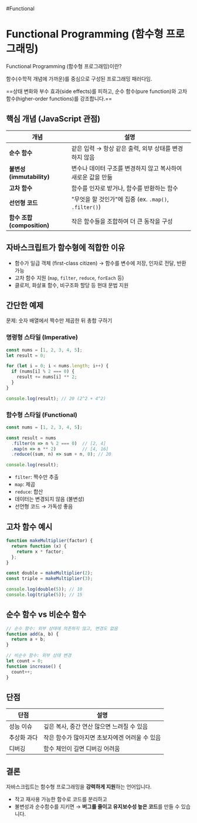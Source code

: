 #Functional 

# Functional Programming (함수형 프로그래밍)

Functional Programming (함수형 프로그래밍)이란?

함수(수학적 개념에 가까운)를 중심으로 구성된 프로그래밍 패러다임.

==상태 변화와 부수 효과(side effects)를 피하고, 순수 함수(pure function)와 고차 함수(higher-order functions)를 강조합니다.==

## 핵심 개념 (JavaScript 관점)

| 개념                     | 설명                                          |
| ---------------------- | ------------------------------------------- |
| **순수 함수**              | 같은 입력 → 항상 같은 출력, 외부 상태를 변경하지 않음            |
| **불변성(immutability)**  | 변수나 데이터 구조를 변경하지 않고 복사하여 새로운 값을 만듦          |
| **고차 함수**              | 함수를 인자로 받거나, 함수를 반환하는 함수                    |
| **선언형 코드**             | "무엇을 할 것인가"에 집중 (ex. `.map()`, `.filter()`) |
| **함수 조합(composition)** | 작은 함수들을 조합하여 더 큰 동작을 구성                     |
## 자바스크립트가 함수형에 적합한 이유

- 함수가 일급 객체 (first-class citizen) → 함수를 변수에 저장, 인자로 전달, 반환 가능
- 고차 함수 지원 (`map`, `filter`, `reduce`, `forEach` 등)
- 클로저, 화살표 함수, 비구조화 할당 등 현대 문법 지원

## 간단한 예제

문제: 숫자 배열에서 짝수만 제곱한 뒤 총합 구하기
### 명령형 스타일 (Imperative)

```js
const nums = [1, 2, 3, 4, 5];
let result = 0;

for (let i = 0; i < nums.length; i++) {
  if (nums[i] % 2 === 0) {
    result += nums[i] ** 2;
  }
}

console.log(result); // 20 (2^2 + 4^2)
```

### 함수형 스타일 (Functional)

```js
const nums = [1, 2, 3, 4, 5];

const result = nums
  .filter(n => n % 2 === 0)  // [2, 4]
  .map(n => n ** 2)          // [4, 16]
  .reduce((sum, n) => sum + n, 0); // 20

console.log(result);
```

- `filter`: 짝수만 추출
- `map`: 제곱
- `reduce`: 합산
- 데이터는 변경되지 않음 (불변성)
- 선언형 코드 → 가독성 좋음

## 고차 함수 예시

```js
function makeMultiplier(factor) {
  return function (x) {
    return x * factor;
  };
}

const double = makeMultiplier(2);
const triple = makeMultiplier(3);

console.log(double(5)); // 10
console.log(triple(5)); // 15
```

## 순수 함수 vs 비순수 함수

```js
// 순수 함수: 외부 상태에 의존하지 않고, 변경도 없음
function add(a, b) {
  return a + b;
}

// 비순수 함수: 외부 상태 변경
let count = 0;
function increase() {
  count++;
}
```


## 단점

|단점|설명|
|---|---|
|성능 이슈|깊은 복사, 중간 연산 많으면 느려질 수 있음|
|추상화 과다|작은 함수가 많아지면 초보자에겐 어려울 수 있음|
|디버깅|함수 체인이 길면 디버깅 어려움|

## 결론

자바스크립트는 함수형 프로그래밍을 **강력하게 지원**하는 언어입니다.

- 작고 재사용 가능한 함수로 코드를 분리하고
- 불변성과 순수함수를 지키면
    → **버그를 줄이고 유지보수성 높은 코드**를 만들 수 있습니다.

## 